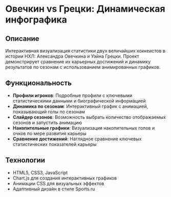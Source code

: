 # Овечкин vs Грецки: Динамическая инфографика

## Описание
Интерактивная визуализация статистики двух величайших хоккеистов в истории НХЛ: Александра Овечкина и Уэйна Грецки. Проект демонстрирует сравнение их карьерных достижений и динамику результатов по сезонам с использованием анимированных графиков.

## Функциональность
- **Профили игроков**: Подробные профили с ключевыми статистическими данными и биографической информацией
- **Динамика по сезонам**: Интерактивный график с анимацией, показывающий голы по сезонам
- **Слайдер сезонов**: Возможность выбрать количество отображаемых сезонов и запустить анимацию
- **Накопительные графики**: Визуализация накопительных голов и очков по мере развития карьеры
- **Сравнение достижений**: Наглядное сравнение ключевых статистических показателей карьеры

## Технологии
- HTML5, CSS3, JavaScript
- Chart.js для создания интерактивных графиков
- Анимации CSS для визуальных эффектов
- Адаптивный дизайн в стиле Sports.ru 